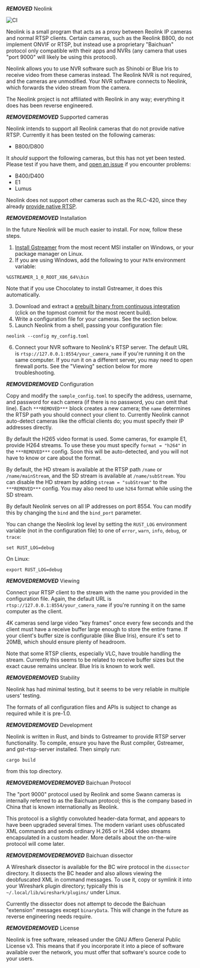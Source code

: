 ***REMOVED*** Neolink

![CI](https://github.com/thirtythreeforty/neolink/workflows/CI/badge.svg)

Neolink is a small program that acts as a proxy between Reolink IP cameras and normal RTSP clients.
Certain cameras, such as the Reolink B800, do not implement ONVIF or RTSP, but instead use a proprietary "Baichuan" protocol only compatible with their apps and NVRs (any camera that uses "port 9000" will likely be using this protocol).

Neolink allows you to use NVR software such as Shinobi or Blue Iris to receive video from these cameras instead.
The Reolink NVR is not required, and the cameras are unmodified.
Your NVR software connects to Neolink, which forwards the video stream from the camera.

The Neolink project is not affiliated with Reolink in any way; everything it does has been reverse engineered.

***REMOVED******REMOVED*** Supported cameras

Neolink intends to support all Reolink cameras that do not provide native RTSP.
Currently it has been tested on the following cameras:

- B800/D800

It *should* support the following cameras, but this has not yet been tested.
Please test if you have them, and [open an issue](https://github.com/thirtythreeforty/neolink/issues/new/choose) if you encounter problems:

- B400/D400
- E1
- Lumus

Neolink does not support other cameras such as the RLC-420, since they already [provide native RTSP](https://support.reolink.com/hc/en-us/articles/360007010473-How-to-Live-View-Reolink-Cameras-via-VLC-Media-Player).

***REMOVED******REMOVED*** Installation

In the future Neolink will be much easier to install.
For now, follow these steps.

1. [Install Gstreamer][gstreamer] from the most recent MSI installer on Windows, or your package manager on Linux.
2. If you are using Windows, add the following to your `PATH` environment variable:

```
%GSTREAMER_1_0_ROOT_X86_64%\bin
```

Note that if you use Chocolatey to install Gstreamer, it does this automatically.

3. Download and extract a [prebuilt binary from continuous integration][ci-download] (click on the topmost commit for the most recent build).
4. Write a configuration file for your cameras.  See the section below.
5. Launch Neolink from a shell, passing your configuration file:

```
neolink --config my_config.toml
```

6. Connect your NVR software to Neolink's RTSP server.
   The default URL is `rtsp://127.0.0.1:8554/your_camera_name` if you're running it on the same computer.
   If you run it on a different server, you may need to open firewall ports.
   See the "Viewing" section below for more troubleshooting.

[gstreamer]: https://gstreamer.freedesktop.org/documentation/installing/index.html
[ci-download]: https://github.com/thirtythreeforty/neolink/actions?query=branch%3Amaster

***REMOVED******REMOVED*** Configuration

Copy and modify the `sample_config.toml` to specify the address, username, and password for each camera (if there is no password, you can omit that line).
Each `***REMOVED***` block creates a new camera; the `name` determines the RTSP path you should connect your client to.
Currently Neolink cannot auto-detect cameras like the official clients do; you must specify their IP addresses directly.

By default the H265 video format is used. Some cameras, for example E1, provide H264 streams. To use these you must specify `format = "h264"` in the `***REMOVED***` config.
Soon this will be auto-detected, and you will not have to know or care about the format.

By default, the HD stream is available at the RTSP path `/name` or `/name/mainStream`, and the SD stream is available at `/name/subStream`.
You can disable the HD stream by adding `stream = "subStream"` to the `***REMOVED***` config.
You may also need to use `h264` format while using the SD stream.

By default Neolink serves on all IP addresses on port 8554.
You can modify this by changing the `bind` and the `bind_port` parameter.

You can change the Neolink log level by setting the `RUST_LOG` environment variable (not in the configuration file) to one of `error`, `warn`, `info`, `debug`, or `trace`:

```
set RUST_LOG=debug
```

On Linux:

```
export RUST_LOG=debug
```

***REMOVED******REMOVED*** Viewing

Connect your RTSP client to the stream with the name you provided in the configuration file.
Again, the default URL is `rtsp://127.0.0.1:8554/your_camera_name` if you're running it on the same computer as the client.

4K cameras send large video "key frames" once every few seconds and the client must have a receive buffer large enough to store the entire frame.
If your client's buffer size is configurable (like Blue Iris), ensure it's set to 20MB, which should ensure plenty of headroom.

Note that some RTSP clients, especially VLC, have trouble handling the stream.
Currently this seems to be related to receive buffer sizes but the exact cause remains unclear.
Blue Iris is known to work well.

***REMOVED******REMOVED*** Stability

Neolink has had minimal testing, but it seems to be very reliable in multiple users' testing.

The formats of all configuration files and APIs is subject to change as required while it is pre-1.0.

***REMOVED******REMOVED*** Development

Neolink is written in Rust, and binds to Gstreamer to provide RTSP server functionality.
To compile, ensure you have the Rust compiler, Gstreamer, and gst-rtsp-server installed.
Then simply run:

```
cargo build
```

from this top directory.

***REMOVED******REMOVED******REMOVED*** Baichuan Protocol

The "port 9000" protocol used by Reolink and some Swann cameras is internally referred to as the Baichuan protocol; this is the company based in China that is known internationally as Reolink.

This protocol is a slightly convoluted header-data format, and appears to have been upgraded several times.
The modern variant uses obfuscated XML commands and sends ordinary H.265 or H.264 video streams encapsulated in a custom header.
More details about the on-the-wire protocol will come later.

***REMOVED******REMOVED******REMOVED*** Baichuan dissector

A Wireshark dissector is available for the BC wire protocol in the `dissector` directory.
It dissects the BC header and also allows viewing the deobfuscated XML in command messages.
To use it, copy or symlink it into your Wireshark plugin directory; typically this is `~/.local/lib/wireshark/plugins/` under Linux.

Currently the dissector does not attempt to decode the Baichuan "extension" messages except `binaryData`.
This will change in the future as reverse engineering needs require.

***REMOVED******REMOVED*** License

Neolink is free software, released under the GNU Affero General Public License v3.
This means that if you incorporate it into a piece of software available over the network, you must offer that software's source code to your users.

